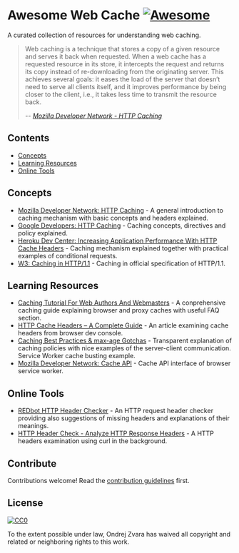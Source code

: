 # Awesome Web Cache [![Awesome](https://cdn.rawgit.com/sindresorhus/awesome/d7305f38d29fed78fa85652e3a63e154dd8e8829/media/badge.svg)](https://github.com/sindresorhus/awesome)

A curated collection of resources for understanding web caching.

>Web caching is a technique that stores a copy of a given resource and serves it back when requested. When a web cache has a requested resource in its store, it intercepts the request and returns its copy instead of re-downloading from the originating server. This achieves several goals: it eases the load of the server that doesn’t need to serve all clients itself, and it improves performance by being closer to the client, i.e., it takes less time to transmit the resource back.
>
> -- <cite>[Mozilla Developer Network - HTTP Caching](https://developer.mozilla.org/en-US/docs/Web/HTTP/Caching)</cite> 


## Contents

- [Concepts](#concepts)
- [Learning Resources](#learning-resources)
- [Online Tools](#online-tools)


## Concepts

<!--About this section. Optional. Keep this short and focus on the list.-->

- [Mozilla Developer Network: HTTP Caching](https://developer.mozilla.org/en-US/docs/Web/HTTP/Caching) - A general introduction to caching mechanism with basic concepts and headers explained.
- [Google Developers: HTTP Caching](https://developers.google.com/web/fundamentals/performance/optimizing-content-efficiency/http-caching) - Caching concepts, directives and policy explained.
- [Heroku Dev Center: Increasing Application Performance With HTTP Cache Headers](https://devcenter.heroku.com/articles/increasing-application-performance-with-http-cache-headers) - Caching mechanism explained together with practical examples of conditional requests.
- [W3: Caching in HTTP/1.1](https://www.w3.org/Protocols/rfc2616/rfc2616-sec13.html) - Caching in official specification of HTTP/1.1.


## Learning Resources

- [Caching Tutorial For Web Authors And Webmasters](https://www.mnot.net/cache_docs/) - A conprehensive caching guide explaining browser and proxy caches with useful FAQ  section.
- [HTTP Cache Headers – A Complete Guide](https://www.keycdn.com/blog/http-cache-headers/) - An article examining cache headers from browser dev console.
- [Caching Best Practices & max-age Gotchas](https://jakearchibald.com/2016/caching-best-practices/) - Transparent explanation of caching policies with nice examples of the server-client communication. Service Worker cache busting example.
- [Mozilla Developer Network: Cache API](https://developer.mozilla.org/en-US/docs/Web/API/Cache) - Cache API interface of browser service worker. 


## Online Tools

- [REDbot HTTP Header Checker](https://redbot.org/) - An HTTP request header checker providing also suggestions of missing headers and explanations of their meanings.
- [HTTP Header Check - Analyze HTTP Response Headers](https://tools.keycdn.com/curl) - A HTTP headers examination using curl in the background. 


## Contribute

Contributions welcome! Read the [contribution guidelines](contributing.md) first.


## License

[![CC0](http://mirrors.creativecommons.org/presskit/buttons/88x31/svg/cc-zero.svg)](http://creativecommons.org/publicdomain/zero/1.0)

To the extent possible under law, Ondrej Zvara has waived all copyright and
related or neighboring rights to this work.
